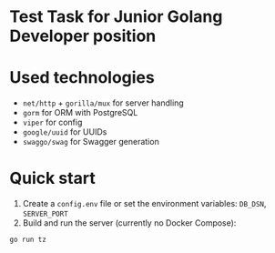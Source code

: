 # Test Task for Junior Golang Developer position

# Used technologies
- `net/http` + `gorilla/mux` for server handling
- `gorm` for ORM with PostgreSQL
- `viper` for config 
- `google/uuid` for UUIDs
- `swaggo/swag` for Swagger generation

# Quick start
1. Create a `config.env` file or set the environment variables: `DB_DSN`, `SERVER_PORT`
2. Build and run the server (currently no Docker Compose):
```bash
go run tz
```
